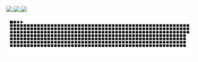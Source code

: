 <a href="#">
  <img height=150 align="center" src="https://my-stats-43gk.vercel.app/api?username=volwin&show_icons=true&theme=radical&hide=contribs,issues&show=discussions_answered&rank_icon=github&include_all_commits=true&card_width=150" />
</a>
<a href="#">
  <img height=150 align="center" src="https://my-stats-43gk.vercel.app/api/top-langs/?username=volwin&hide=html,scss,css&langs_count=8&layout=compact&theme=radical&card_width=150" />
</a>

<img align="center" height=300 src="https://github-readme-streak-stats-git-main-davids-projects-ad77adcc.vercel.app/?user=volwin&theme=radical"/>



<a href=#><img src="contributions.svg"></a>
